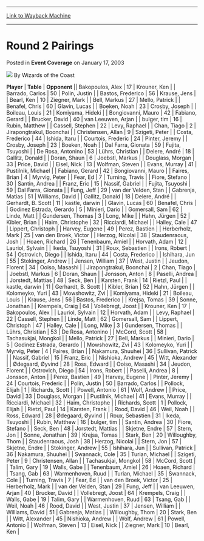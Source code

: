 
---
[Link to Wayback Machine](https://web.archive.org/web/20220125002537/https://magic.wizards.com/en/articles/archive/event-coverage/round-2-pairings-2003-01-17)

[_metadata_:author]:- "Wizards of the Coast"
[_metadata_:description]:- "PlayerTableOpponentBakopoulos, Alex17Krouner, KenBarrado, Carlos50Polin, JustinBastos, Frederico56Krause, JensBearl, Ken10Ziegner, MarkBell, Markus27Mello, PatrickBenafel, Chris60Glavin, LucasBoeken, Noah23Crosby, JosephBoileau, Louis21Komiyama, HidekiBongiovanni, Mauro42Fabiano, GerardBrucker, David40van Leeuwen, Arjanbulger, tim16Rubin, MatthewCassell, Stephen22Levy,"
[_metadata_:generator]:- "Drupal 7 (http://drupal.org)"
[_metadata_:node]:- "791801"
[_metadata_:publish_date]:- "2003-01-17"
[_metadata_:source]:- "div-main-content"
[_metadata_:title]:- "Round 2 Pairings"
[_metadata_:wayback_capture_timestamp]:- "2022-01-25 00:25:37"
[_metadata_:wayback_raw_url]:- "https://web.archive.org/web/20220125002537id_/https://magic.wizards.com/en/articles/archive/event-coverage/round-2-pairings-2003-01-17"
[_metadata_:wayback_url]:- "https://magic.wizards.com/en/articles/archive/event-coverage/round-2-pairings-2003-01-17"
---


Round 2 Pairings
================



 Posted in **Event Coverage**
 on January 17, 2003 






![](https://media.magic.wizards.com/styles/auth_small/public/images/person/wizards_author.jpg)
By Wizards of the Coast













 **Player** | **Table** | **Opponent** || Bakopoulos, Alex | 17 | Krouner, Ken |
| Barrado, Carlos | 50 | Polin, Justin |
| Bastos, Frederico | 56 | Krause, Jens |
| Bearl, Ken | 10 | Ziegner, Mark |
| Bell, Markus | 27 | Mello, Patrick |
| Benafel, Chris | 60 | Glavin, Lucas |
| Boeken, Noah | 23 | Crosby, Joseph |
| Boileau, Louis | 21 | Komiyama, Hideki |
| Bongiovanni, Mauro | 42 | Fabiano, Gerard |
| Brucker, David | 40 | van Leeuwen, Arjan |
| bulger, tim | 16 | Rubin, Matthew |
| Cassell, Stephen | 22 | Levy, Raphael |
| Chan, Tiago | 2 | Jirapongtrakul, Boonchai |
| Christensen, Allan | 9 | Szigeti, Peter |
| Costa, Frederico | 44 | Ishida, Itaru |
| Courtois, Frederic | 24 | Pinter, Jeremy |
| Crosby, Joseph | 23 | Boeken, Noah |
| Dal Farra, Gionata | 59 | Fujita, Tsuyoshi |
| De Rosa, Antonino | 53 | Lührs, Christian |
| Delere, André | 18 | Gallitz, Donald |
| Doran, Shaun | 6 | Joebstl, Markus |
| Douglass, Morgan | 33 | Price, David |
| Eisel, Nick | 13 | Wolfman, Steven |
| Evans, Murray | 41 | Pustilnik, Michael |
| Fabiano, Gerard | 42 | Bongiovanni, Mauro |
| Faires, Brian | 4 | Myrvig, Peter |
| Fear, Ed | 7 | Turning, Travis |
| Fiore, Stefano | 30 | Santin, Andrea |
| Franz, Eric | 15 | Nassif, Gabriel |
| Fujita, Tsuyoshi | 59 | Dal Farra, Gionata |
| Fung, Jeff | 29 | van der Velden, Stan |
| Gabrenja, Matias | 51 | Williams, David |
| Gallitz, Donald | 18 | Delere, André |
| Gerhardt, B. Scott | 11 | kastle, darwin |
| Glavin, Lucas | 60 | Benafel, Chris |
| Godinez Estrada, Gerardo | 5 | Minieri, Dario |
| Gomersall, Sam | 62 | Linde, Matt |
| Gundersen, Thomas | 3 | Long, Mike |
| Hahn, Jürgen | 52 | Kibler, Brian |
| Haim, Christophe | 32 | Ricciardi, Michael |
| Halley, Cale | 47 | Lippert, Christoph |
| Harvey, Eugene | 49 | Perez, Bastien |
| Herberholz, Mark | 25 | van den Broek, Victor |
| Herzog, Nicolai | 38 | Staudenraous, Josh |
| Hoaen, Richard | 26 | Tenenbaum, Amiel |
| Horvath, Adam | 12 | Lauriol, Sylvain |
| Ikeda, Tsuyoshi | 31 | Roux, Sebastien |
| Irons, Robert | 54 | Ostrovich, Diego |
| Ishida, Itaru | 44 | Costa, Frederico |
| Ishihara, Jun | 55 | Stokinger, Andrew |
| Jensen, William | 37 | West, Justin |
| Jeudon, Florent | 34 | Ooiso, Masashi |
| Jirapongtrakul, Boonchai | 2 | Chan, Tiago |
| Joebstl, Markus | 6 | Doran, Shaun |
| Jonsson, Anton | 8 | Paselli, Andrea |
| Jorstedt, Mattias | 48 | Seck, Ben |
| Karsten, Frank | 14 | Rietzl, Paul |
| kastle, darwin | 11 | Gerhardt, B. Scott |
| Kibler, Brian | 52 | Hahn, Jürgen |
| Kolomeyko, Yuri | 43 | Mowshowitz, Zvi |
| Komiyama, Hideki | 21 | Boileau, Louis |
| Krause, Jens | 56 | Bastos, Frederico |
| Krejsa, Tomas | 39 | Sonne, Jonathan |
| Krempels, Craig | 64 | Vollebregt, Joost |
| Krouner, Ken | 17 | Bakopoulos, Alex |
| Lauriol, Sylvain | 12 | Horvath, Adam |
| Levy, Raphael | 22 | Cassell, Stephen |
| Linde, Matt | 62 | Gomersall, Sam |
| Lippert, Christoph | 47 | Halley, Cale |
| Long, Mike | 3 | Gundersen, Thomas |
| Lührs, Christian | 53 | De Rosa, Antonino |
| McCord, Scott | 58 | Tachasukjai, Mongkol |
| Mello, Patrick | 27 | Bell, Markus |
| Minieri, Dario | 5 | Godinez Estrada, Gerardo |
| Mowshowitz, Zvi | 43 | Kolomeyko, Yuri |
| Myrvig, Peter | 4 | Faires, Brian |
| Nakamura, Shuuhei | 36 | Sullivan, Patrick |
| Nassif, Gabriel | 15 | Franz, Eric |
| Nishioka, Andrew | 45 | Witt, Alexander |
| Ødegaard, Øyvind | 28 | Ross, Edward |
| Ooiso, Masashi | 34 | Jeudon, Florent |
| Ostrovich, Diego | 54 | Irons, Robert |
| Paselli, Andrea | 8 | Jonsson, Anton |
| Perez, Bastien | 49 | Harvey, Eugene |
| Pinter, Jeremy | 24 | Courtois, Frederic |
| Polin, Justin | 50 | Barrado, Carlos |
| Pollock, Elijah | 1 | Richards, Scott |
| Powell, Antonio | 61 | Wolf, Andrew |
| Price, David | 33 | Douglass, Morgan |
| Pustilnik, Michael | 41 | Evans, Murray |
| Ricciardi, Michael | 32 | Haim, Christophe |
| Richards, Scott | 1 | Pollock, Elijah |
| Rietzl, Paul | 14 | Karsten, Frank |
| Rood, David | 46 | Weil, Noah |
| Ross, Edward | 28 | Ødegaard, Øyvind |
| Roux, Sebastien | 31 | Ikeda, Tsuyoshi |
| Rubin, Matthew | 16 | bulger, tim |
| Santin, Andrea | 30 | Fiore, Stefano |
| Seck, Ben | 48 | Jorstedt, Mattias |
| Skjetne, Endre | 57 | Stern, Jon |
| Sonne, Jonathan | 39 | Krejsa, Tomas |
| Stark, Ben | 20 | Willoughby, Thom |
| Staudenraous, Josh | 38 | Herzog, Nicolai |
| Stern, Jon | 57 | Skjetne, Endre |
| Stokinger, Andrew | 55 | Ishihara, Jun |
| Sullivan, Patrick | 36 | Nakamura, Shuuhei |
| Swannack, Cole | 35 | Turian, Michael |
| Szigeti, Peter | 9 | Christensen, Allan |
| Tachasukjai, Mongkol | 58 | McCord, Scott |
| Talim, Gary | 19 | Walls, Gabe |
| Tenenbaum, Amiel | 26 | Hoaen, Richard |
| Tsang, Gab | 63 | Warmenhoven, Ruud |
| Turian, Michael | 35 | Swannack, Cole |
| Turning, Travis | 7 | Fear, Ed |
| van den Broek, Victor | 25 | Herberholz, Mark |
| van der Velden, Stan | 29 | Fung, Jeff |
| van Leeuwen, Arjan | 40 | Brucker, David |
| Vollebregt, Joost | 64 | Krempels, Craig |
| Walls, Gabe | 19 | Talim, Gary |
| Warmenhoven, Ruud | 63 | Tsang, Gab |
| Weil, Noah | 46 | Rood, David |
| West, Justin | 37 | Jensen, William |
| Williams, David | 51 | Gabrenja, Matias |
| Willoughby, Thom | 20 | Stark, Ben |
| Witt, Alexander | 45 | Nishioka, Andrew |
| Wolf, Andrew | 61 | Powell, Antonio |
| Wolfman, Steven | 13 | Eisel, Nick |
| Ziegner, Mark | 10 | Bearl, Ken |







